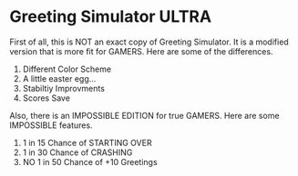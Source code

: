 # Greeting Simulator ULTRA
First of all, this is NOT an exact copy of Greeting Simulator. It is a modified version that is more fit for GAMERS. Here are some of the differences.
1. Different Color Scheme
2. A little easter egg...
3. Stabiltiy Improvments
4. Scores Save

Also, there is an IMPOSSIBLE EDITION for true GAMERS. Here are some IMPOSSIBLE features.
1. 1 in 15 Chance of STARTING OVER
2. 1 in 30 Chance of CRASHING
3. NO 1 in 50 Chance of +10 Greetings
